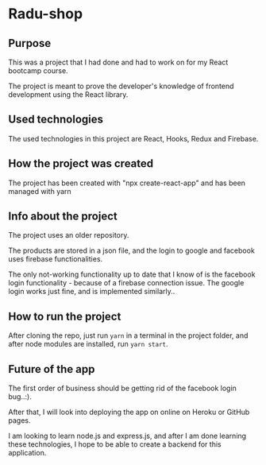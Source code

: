 # Radu-shop

## Purpose

This was a project that I had done and had to work on for my React bootcamp course.

The project is meant to prove the developer's knowledge of frontend development using the React library.

## Used technologies

The used technologies in this project are React, Hooks, Redux and Firebase.

## How the project was created

The project has been created with "npx create-react-app" and has been managed with yarn

## Info about the project

The project uses an older repository.

The products are stored in a json file, and the login to google and facebook uses firebase functionalities.

The only not-working functionality up to date that I know of is the facebook login functionality - because of a firebase connection issue. The google login works just fine, and is implemented similarly..

## How to run the project

After cloning the repo, just run `yarn` in a terminal in the project folder, and after node modules are installed, run `yarn start`.

## Future of the app

The first order of business should be getting rid of the facebook login bug..:).

After that, I will look into deploying the app on online on Heroku or GitHub pages.

I am looking to learn node.js and express.js, and after I am done learning these technologies, I hope to be able to create a backend for this application.
